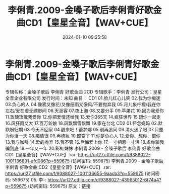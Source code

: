 ﻿---
title: 李俐青.2009-金嗓子歌后李俐青好歌金曲CD1【皇星全音】【WAV+CUE】
date: 2024-01-10 09:25:58
categories: WAV车载音乐、镜像
tags: 华语中文
---
# 李俐青.2009-金嗓子歌后李俐青好歌金曲CD1【皇星全音】【WAV+CUE】

专辑名称：金嗓子歌后 李俐青 好歌金曲 2CD
专辑歌手：李俐青
发行公司：皇星全音企业有限公司
发行时间：未知
曲目：
CD1
01.脸儿红心儿笑
02.我为你痴迷
03.负心的人
04.像雾又像花/又像细雨又像风/不要抛弃我
05.月儿象柠檬/我在你左右/爱在虚无缥缈间
06.天涯客
07.夜上海
08.又要分手
09.苹果花
10.因为我爱你
11.玫瑰玫瑰我爱你
12.你把爱情还给我
13.爱你365天
14.疯狂世界
15.跟你一起走
16.风狂雨又大
17.百万新娘
18.风飘飘雪飘飘
19.家在台北
CD2
01.怀念妈妈
02.默默盼归期
03.今天不回家
04.醒来吧！蕾梦娜
05.别再追问
06.清火迷了眼
07.只要为你活一天
08.痴情很
09.再梳妆
10.郎变了
11.你是负心人
12.爱你、想你、恨你
13.我与咖啡
14.爱的抛弃
15.我不管
16.后悔爱上你
17.一寸相思一寸泪
18.求你骗我骗到底
19.一年又一年
20.彩虹妹妹
李俐青.2009 - 金嗓子歌后 李俐青 好歌金曲 CD1【皇星全音】【WAV+CUE】.rar: https://url27.ctfile.com/f/9388027-1001136691-afd086?p=559675
(访问密码: 559675)
李俐青.2009 - 金嗓子歌后 李俐青 好歌金曲 CD2【皇星全音】【WAV+CUE】.rar: https://url27.ctfile.com/f/9388027-1001136655-9aacb3?p=559675
(访问密码: 559675)
05. 李-: https://url27.ctfile.com/d/9388027-43965012-6f74a4?p=559675
(访问密码: 559675)
原文：[链接](https://blog.sina.com.cn/s/blog_1647c7e760103145o.html)